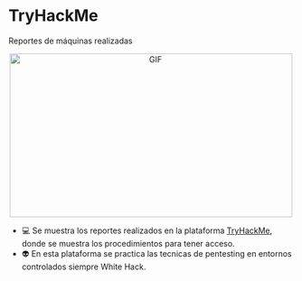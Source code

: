 # TryHackMe
Reportes de máquinas realizadas 

<p align="center">
<img height="290px" width="500px" alt="GIF" src="https://media.giphy.com/media/Zx1KzuQBR8wIbrm81t/giphy.gif">
</p>

+ 💻 Se muestra los reportes realizados en la plataforma [TryHackMe](https://tryhackme.com/), donde se muestra los procedimientos para tener acceso.  
+ 👽 En esta plataforma se practica las tecnicas de pentesting en entornos controlados siempre White Hack. 